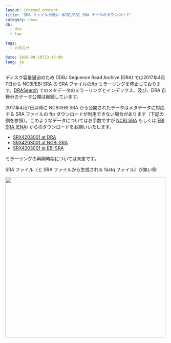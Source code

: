 ```yaml
---
layout: indexed_content
title: 'SRA ファイルが無い NCBI/EBI SRA データのダウンロード'
category: news
db:
  - dra
  - top

tags:
  - お知らせ

date: 2018-09-18T13:45:00
lang: ja
---
```


<p>ディスク容量逼迫のため DDBJ Sequence Read Archive (DRA) では2017年4月7日から NCBI/EBI SRA の SRA ファイルのftp ミラーリングを停止しております。<a href="http://ddbj.nig.ac.jp/DRASearch/">DRASearch</a> でのメタデータのミラーリングとインデックス、及び、DRA 自極分のデータ公開は継続しています。</p>

<p>2017年4月7日以降に NCBI/EBI SRA から公開されたデータはメタデータに対応する SRA ファイルの ftp ダウンロードが利用できない場合があります（下記の例を参照）。このようなデータについてはお手数ですが <a href="https://www.ncbi.nlm.nih.gov/sra">NCBI SRA</a> もしくは <a href="https://www.ebi.ac.uk/ena">EBI SRA (ENA)</a> からのダウンロードをお願いいたします。</p>

<ul>
    <li><a href="http://ddbj.nig.ac.jp//DRASearch/experiment?acc=SRX4203001">SRX4203001 at DRA</a></li>
    <li><a href="https://www.ncbi.nlm.nih.gov/sra/?term=SRX4203001">SRX4203001 at NCBI SRA</a></li>
    <li><a href="https://www.ebi.ac.uk/ena/data/view/SRX4203001">SRX4203001 at EBI SRA</a></li>
</ul>

<p>ミラーリングの再開時期については未定です。</p>

<p>SRA ファイル（と SRA ファイルから生成される fastq ファイル）が無い例</p>

<img src="{{ site.baseurl }}/assets/images/news/no-sra.jpg" width="500">
